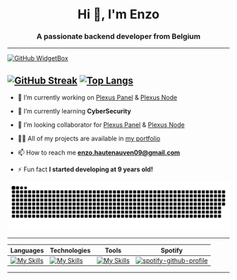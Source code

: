 <h1 align="center">Hi 👋, I'm Enzo</h1>
<h3 align="center">A passionate backend developer from Belgium</h3>

---
[![GitHub WidgetBox](https://github-widgetbox.vercel.app/api/profile?username=EnzoGH0001&data=followers,repositories,stars,commits&theme=darkmode)]()

[![GitHub Streak](https://github-readme-streak-stats.herokuapp.com?user=EnzoGH0001&theme=dark&hide_border=true&type=png)](#)
[![Top Langs](https://github-readme-stats.vercel.app/api/top-langs/?username=EnzoGH0001&layout=compact&hide_border=true&theme=dark)](#)
---

- 🔭 I’m currently working on [Plexus Panel](https://github.com/EnzoGH0001/PlexusPanel) & [Plexus Node](https://github.com/EnzoGH0001/PlexusNode)

- 🌱 I’m currently learning **CyberSecurity**

- 👯 I’m looking collaborator for [Plexus Panel](https://github.com/EnzoGH0001/PlexusPanel) & [Plexus Node](https://github.com/EnzoGH0001/PlexusNode)

- 👨‍💻 All of my projects are available in [my portfolio](https://enzo-dev.be)

- 📫 How to reach me **enzo.hautenauven09@gmail.com**

- ⚡ Fun fact **I started developing at 9 years old!**

<p align="center">
 <img alt="github-snake" src="asset/EnzoSnake.svg" />
</p>

---
| Languages  | Technologies  | Tools  | Spotify |
| -- | -- | -- | -- |
| [![My Skills](https://skillicons.dev/icons?i=php,html,js,css,java,kotlin,python,go&perline=3)](https://skillicons.dev) | [![My Skills](https://skillicons.dev/icons?i=bootstrap,react,vue,laravel,nodejs,discord,express,gradle,maven,mysql,mongodb,linux&perline=4)](https://skillicons.dev) | [![My Skills](https://skillicons.dev/icons?i=git,github,idea,vscode,eclipse,androidstudio&perline=2)](https://skillicons.dev) | [![spotify-github-profile](https://spotify-github-profile.vercel.app/api/view?uid=314tklm4dvcjl4stw73s5qskvmcu&cover_image=true&theme=default&show_offline=true&background_color=121212&interchange=true)](https://spotify-github-profile.vercel.app/api/view?uid=314tklm4dvcjl4stw73s5qskvmcu&redirect=true) |
---

